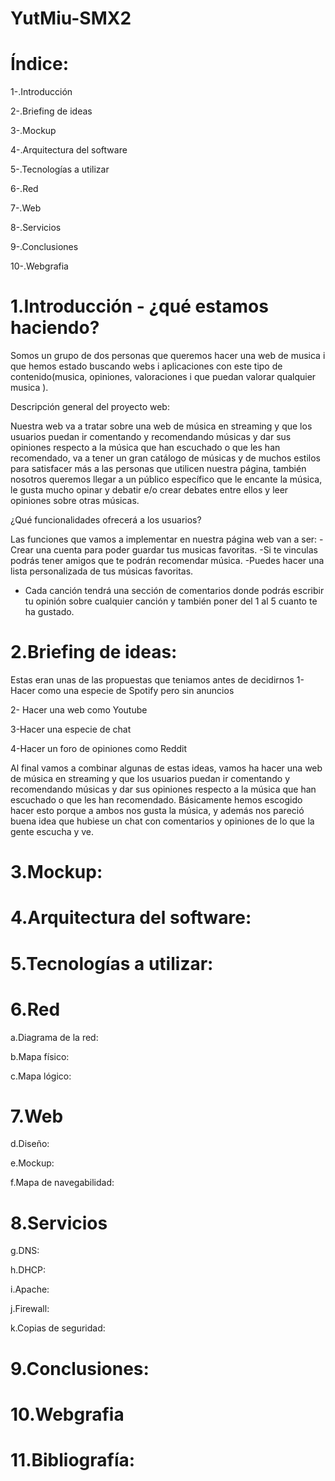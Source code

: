 # YutMiu-SMX2

# Índice:

1-.Introducción

2-.Briefing de ideas

3-.Mockup

4-.Arquitectura del software

5-.Tecnologías a utilizar

6-.Red

7-.Web

8-.Servicios

9-.Conclusiones

10-.Webgrafia


# 1.Introducción - ¿qué estamos haciendo?

Somos un grupo de dos personas que queremos hacer una web de musica i que hemos estado buscando webs i aplicaciones con este tipo de contenido(musica, opiniones, valoraciones i que puedan valorar qualquier musica ).

Descripción general del proyecto web:

Nuestra web va a tratar sobre una web de música en streaming y que los usuarios puedan ir comentando y recomendando músicas y dar sus opiniones respecto a la música que han escuchado
o que les han recomendado, va a tener un gran catálogo de músicas y de muchos estilos para satisfacer más a las personas que utilicen nuestra página, también nosotros queremos llegar a un público específico
que le encante la música, le gusta mucho opinar y debatir e/o crear debates entre ellos y leer opiniones sobre otras músicas.

¿Qué funcionalidades ofrecerá a los usuarios?

Las funciones que vamos a implementar en nuestra página web van a ser:
-Crear una cuenta para poder guardar tus musicas favoritas.
-Si te vinculas podrás tener amigos que te podrán recomendar música.
-Puedes hacer una lista personalizada de tus músicas favoritas.
- Cada canción tendrá una sección de comentarios donde podrás escribir tu opinión sobre cualquier canción y también poner del 1 al 5 cuanto te ha gustado.


# 2.Briefing de ideas:

Estas eran unas de las propuestas que teniamos antes de decidirnos
1- Hacer como una especie de Spotify pero sin anuncios

2- Hacer una web como Youtube

3-Hacer una especie de chat 

4-Hacer un foro de opiniones como Reddit

Al final vamos a combinar algunas de estas ideas, vamos ha hacer una web de música en streaming y que los usuarios puedan ir comentando y recomendando 
músicas y dar sus opiniones respecto a la música que han escuchado o que les han recomendado. Básicamente hemos escogido hacer esto porque a ambos nos gusta la 
música, y además nos pareció buena idea que hubiese un chat con comentarios y opiniones de lo que la gente escucha y ve.


# 3.Mockup:



# 4.Arquitectura del software:



# 5.Tecnologías a utilizar:



# 6.Red
a.Diagrama de la red:



b.Mapa físico:



c.Mapa lógico:



# 7.Web
d.Diseño:



e.Mockup:



f.Mapa de navegabilidad:



# 8.Servicios
g.DNS:



h.DHCP:



i.Apache:



j.Firewall:



k.Copias de seguridad:



# 9.Conclusiones:




# 10.Webgrafia



# 11.Bibliografía:


